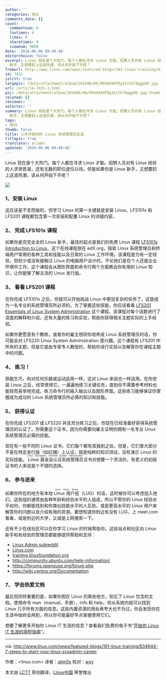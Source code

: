 ```yaml
---
author: ''
categories: 观点
comments_data: []
count:
  commentnum: 0
  favtimes: 4
  likes: 0
  sharetimes: 0
  viewnum: 9008
date: '2016-06-06 09:49:48'
editorchoice: false
excerpt: Linux 现在是个大热门。每个人都在寻求 Linux 才能。招聘人员对有 Linux 经验的人求贤若渴，还有无数的职位虚位以待。但是如果你是 Linux
  新手，又想要赶上这波热潮，该从何开始下手呢？
fromurl: http://www.linux.com/news/featured-blogs/191-linux-training/834644-7-steps-to-start-your-linux-sysadmin-career
id: 7431
islctt: true
largepic: /data/attachment/album/201606/06/094849df0g1k1tk76ggp06.jpg
url: /article-7431-1.html
pic: /data/attachment/album/201606/06/094849df0g1k1tk76ggp06.jpg.thumb.jpg
related: []
reviewer: ''
selector: ''
summary: Linux 现在是个大热门。每个人都在寻求 Linux 才能。招聘人员对有 Linux 经验的人求贤若渴，还有无数的职位虚位以待。但是如果你是 Linux
  新手，又想要赶上这波热潮，该从何开始下手呢？
tags:
- 培训
thumb: false
title: 七步开始你的 Linux 系统管理员生涯
titlepic: true
translator: alim0x
updated: '2016-06-06 09:49:48'
---
```


Linux 现在是个大热门。每个人都在寻求 Linux 才能。招聘人员对有 Linux 经验的人求贤若渴，还有无数的职位虚位以待。但是如果你是 Linux 新手，又想要赶上这波热潮，该从何开始下手呢？


![](/data/attachment/album/201606/06/094849df0g1k1tk76ggp06.jpg)


### 1、安装 Linux


这应该是不言而喻的，但学习 Linux 的第一关键就是安装 Linux。LFS101x 和 LFS201 课程都包含第一次安装和配置 Linux 的详细内容。


### 2、 完成 LFS101x 课程


如果你是完完全全的 Linux 新手，最佳的起点是我们的免费 Linux 课程 [LFS101x Introduction to Linux](https://www.edx.org/course/introduction-linux-linuxfoundationx-lfs101x-2)。这个在线课程放在 edX.org，探索 Linux 系统管理员和终端用户常用的各种工具和技能以及日常的 Linux 工作环境。该课程是为有一定经验，但较少或没有接触过 Linux 的电脑用户设计的，不论他们是在个人还是企业环境中工作。这个课程会从图形界面和命令行两个方面教会你有用的 Linux 知识，让你能够了解主流的 Linux 发行版。


### 3、 看看 LFS201 课程


在你完成 LFS101x 之后，你就可以开始挑战 Linux 中更加复杂的任务了，这是成为一名专业的系统管理员所必须的。为了掌握这些技能，你应该看看 [LFS201 Essentials of Linux System Administration](http://training.linuxfoundation.org/linux-courses/system-administration-training/essentials-of-system-administration) 这个课程。该课程对每个话题进行了深度的解释和介绍，还有大量的练习和实验，帮助你获得相关主题实际的上手经验。


如果你更愿意有个教练，或者你的雇主想将你培养成 Linux 系统管理员的话，你可能会对 LFS220 Linux System Administration 感兴趣。这个课程有 LFS201 中所有的主题，但是它是由专家专人教授的，帮助你进行实验以及解答你在课程主题中的问题。


### 4、 练习！


熟能生巧，和对任何乐器或运动适用一样，这对 Linux 来说也一样适用。在你安装 Linux 之后，经常使用它。一遍遍地练习关键任务，直到你不需要参考材料也能轻而易举地完成。练习命令行的输入输出以及图形界面。这些练习能够保证你掌握成为成功的 Linux 系统管理员所必需的知识和技能。


### 5、 获得认证


在你完成 LFS201 或 LFS220 并且充分练习之后，你现在已经准备好获得系统管理员的认证了。你需要这个证书，因为你需要向雇主证明你拥有一名专业 Linux 系统管理员必需的技能。


现在有一些不同的 Linux 证书，它们每个都有其独到之处。但是，它们里大部分不是在特定发行版（如红帽）上认证，就是纯粹的知识测试，没有演示 Linux 的实际技能。<ruby> Linux 基金会认证系统管理员 <rp>  （ </rp> <rt>  Linux Foundation Certified System Administrator </rt> <rp>  ） </rp></ruby>证书对想要一个灵活的，有意义的初级证书的人来说是个不错的选择。


### 6、 参与进来


如果你所在的地方有本地 <ruby> Linux 用户组 <rp>  （ </rp> <rt>  Linux Users Group </rt> <rp>  ） </rp></ruby>（LUG）的话，这时候你可以考虑加入他们。这些组织通常由各种年龄和经验水平的人组成，所以不管你的 Linux 经验水平如何，你都能找到和你类似技能水平的人互助，或是更高水平的 Linux 用户来解答你的问题以及介绍有用的资源。要想知道你附近有没有 LUG，上 meet.com 看看，或是附近的大学，又或是上网搜索一下。


还有不少在线社区可以在你学习 Linux 的时候帮助你。这些站点和社区向 Linux 新手和有经验的管理员都能够提供帮助和支持：


* [Linux Admin subreddit](https://www.reddit.com/r/linuxadmin)
* [Linux.com](http://www.linux.com/)
* [training.linuxfoundation.org](http://training.linuxfoundation.org/)
* <http://community.ubuntu.com/help-information/>
* <https://forums.opensuse.org/forum.php>
* <http://wiki.centos.org/Documentation>


### 7、 学会热爱文档


最后但同样重要的是，如果你困在 Linux 的某些地方，别忘了 Linux 包含的文档。使用命令 man（manual，手册），info 和 help，你从系统内就可以找到 Linux 几乎所有方面的信息。这些内置资源的用处再夸大也不为过，你会发现你在生涯中始终会用到，所以你可能最好早点掌握使用它们。


想要了解更多开始你 Linux IT 生涯的信息？查看我们免费的电子书“[开始你 Linux IT 生涯的简短指南](http://training.linuxfoundation.org/sysadmin-it-career-guide)”。




---


via: <http://www.linux.com/news/featured-blogs/191-linux-training/834644-7-steps-to-start-your-linux-sysadmin-career>


作者：<linux.com> 译者：[alim0x](https://github.com/alim0x) 校对：[wxy](https://github.com/wxy)


本文由 [LCTT](https://github.com/LCTT/TranslateProject) 原创翻译，[Linux中国](https://linux.cn/) 荣誉推出